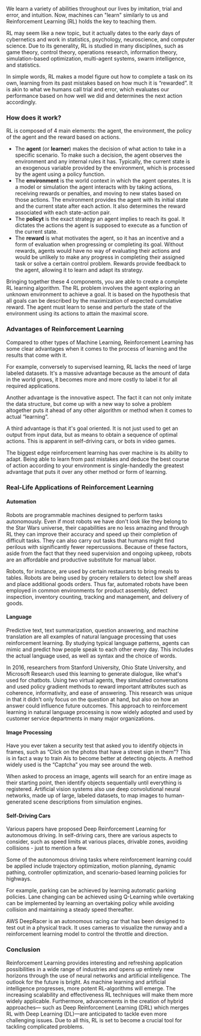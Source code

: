 We learn a variety of abilities throughout our lives by imitation, trial and error, and intuition. Now, machines can
"learn" similarly to us and Reinforcement Learning (RL) holds the key to teaching them.

RL may seem like a new topic, but it actually dates to the early days of cybernetics and work in statistics,
psychology, neuroscience, and computer science. Due to its generality, RL is studied in many disciplines, such
as game theory, control theory, operations research, information theory, simulation-based optimization, multi-agent
systems, swarm intelligence, and statistics.

In simple words, RL makes a model figure out how to complete a task on its own, learning from its past mistakes
based on how much it is “rewarded”. It is akin to what we humans call trial and error, which evaluates our performance
based on how well we did and determines the next action accordingly.

### How does it work?

RL is composed of 4 main elements: the agent, the environment, the policy of the agent and the reward based on actions.

* The **agent** (or **learner**) makes the decision of what action to take in a specific scenario.
  To make such a decision, the agent observes the environment and any internal rules it has. Typically, the
  current state is an exogenous variable provided by the environment, which is processed by the agent using
  a policy function.
* The **environment** is the world context in which the agent operates. It is a model or simulation the
  agent interacts with by taking actions, receiving rewards or penalties, and moving to new states based on
  those actions. The environment provides the agent with its initial state and the current state after each
  action. It also determines the reward associated with each state-action pair.
* The **policyt** is the exact strategy an agent implies to reach its goal. It dictates the actions the
  agent is supposed to execute as a function of the current state.
* The **reward** is what motivates the agent, so it has an incentive and a form of evaluation when
  progressing or completing its goal. Without rewards, agents would have no way of evaluating their actions
  and would be unlikely to make any progress in completing their assigned task or solve a certain control
  problem. Rewards provide feedback to the agent, allowing it to learn and adapt its strategy.

Bringing together these 4 components, you are able to create a complete RL learning algorithm. The RL problem
involves the agent exploring an unknown environment to achieve a goal. It is based on the hypothesis that all
goals can be described by the maximization of expected cumulative reward. The agent must learn to sense and
perturb the state of the environment using its actions to attain the maximal score.

### Advantages of Reinforcement Learning

Compared to other types of Machine Learning, Reinforcement Learning has some clear advantages when it comes
to the process of learning and the results that come with it.

For example, conversely to supervised learning, RL lacks the need of large labeled datasets. It's a massive
advantage because as the amount of data in the world grows, it becomes more and more costly to label it for
all required applications.

Another advantage is the innovative aspect. The fact it can not only imitate the data structure, but come up
with a new way to solve a problem altogether puts it ahead of any other algorithm or method when it comes to
actual “learning”.

A third advantage is that it's goal oriented. It is not just used to get an output from input data, but as
means to obtain a sequence of optimal actions. This is apparent in self-driving cars, or bots in video games.

The biggest edge reinforcement learning has over machine is its ability to adapt. Being able to learn from
past mistakes and deduce the best course of action according to your environment is single-handedly the
greatest advantage that puts it over any other method or form of learning.

### Real-Life Applications of Reinforcement Learning

#### Automation

Robots are programmable machines designed to perform tasks autonomously. Even if most robots we have don't
look like they belong to the Star Wars universe, their capabilities are no less amazing and through RL they
can improve their accuracy and speed up their completion of difficult tasks. They can also carry out tasks
that humans might find perilous with significantly fewer repercussions. Because of these factors, aside from
the fact that they need supervision and ongoing upkeep, robots are an affordable and productive substitute for manual labor.

Robots, for instance, are used by certain restaurants to bring meals to tables. Robots are being used by
grocery retailers to detect low shelf areas and place additional goods orders. Thus far, automated robots
have been employed in common environments for product assembly, defect inspection, inventory counting,
tracking and management, and delivery of goods.

#### Language

Predictive text, text summarization, question answering, and machine translation are all examples of natural
language processing that uses reinforcement learning. By studying typical language patterns, agents can mimic
and predict how people speak to each other every day. This includes the actual language used, as well as syntax
and the choice of words.

In 2016, researchers from Stanford University, Ohio State University, and Microsoft Research used this learning
to generate dialogue, like what's used for chatbots. Using two virtual agents, they simulated conversations and
used policy gradient methods to reward important attributes such as coherence, informativity, and ease of answering.
This research was unique in that it didn't only focus on the question at hand, but also on how an answer could influence
future outcomes. This approach to reinforcement learning in natural language processing is now widely adopted and
used by customer service departments in many major organizations.

#### Image Processing

Have you ever taken a security test that asked you to identify objects in frames, such as “Click on the photos that
have a street sign in them”? This is in fact a way to train Ais to become better at detecting objects. A method widely
used is the “Captcha” you may see around the web.

When asked to process an image, agents will search for an entire image as their starting point, then identify objects
sequentially until everything is registered. Artificial vision systems also use deep convolutional neural networks,
made up of large, labeled datasets, to map images to human-generated scene descriptions from simulation engines.

#### Self-Driving Cars

Various papers have proposed Deep Reinforcement Learning for autonomous driving. In self-driving cars, there are
various aspects to consider, such as speed limits at various places, drivable zones, avoiding collisions - just to mention a few.

Some of the autonomous driving tasks where reinforcement learning could be applied include trajectory optimization,
motion planning, dynamic pathing, controller optimization, and scenario-based learning policies for highways.

For example, parking can be achieved by learning automatic parking policies. Lane changing can be achieved using
Q-Learning while overtaking can be implemented by learning an overtaking policy while avoiding collision and
maintaining a steady speed thereafter.

AWS DeepRacer is an autonomous racing car that has been designed to test out in a physical track. It uses cameras
to visualize the runway and a reinforcement learning model to control the throttle and direction.

### Conclusion

Reinforcement Learning provides interesting and refreshing application possibilities in a wide range of industries
and opens up entirely new horizons through the use of neural networks and artificial intelligence. The outlook for
the future is bright. As machine learning and artificial intelligence progresses, more potent RL-algorithms will emerge.
The increasing scalability and effectiveness RL techniques will make them more widely applicable. Furthermore,
advancements in the creation of hybrid approaches— such as Deep Reinforcement Learning (DRL) which merges RL with Deep
Learning (DL)—are anticipated to tackle even more challenging issues. Due to all this, RL is set to become a crucial
tool for tackling complicated problems.